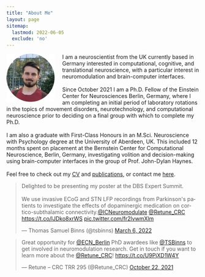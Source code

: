 ```yaml
---
title: "About Me"
layout: page
sitemap:
  lastmod: 2022-06-05
  exclude: 'no'
---
```


<!--
<div class="alert">
  <span style="display: inline-block; text-align: center;">
    For the intended experience,<br>please use Google Chrome.
  </span>
  <button class="closebtn" onclick="this.parentElement.style.display='none';">Close</button>
</div>
-->

<!-- Profile picture -->
<img width="25%" height="auto" style="float: left; margin-right: 20px;" src="/assets/images/ProfilePic.jpg">


<!-- Main website description/introduction -->
<p class="paragraph">I am a neuroscientist from the UK currently based in Germany interested in computational, cognitive, and translational neuroscience, with a particular interest in neuromodulation and brain-computer interfaces.<br>
<br>
Since October 2021 I am a Ph.D. Fellow of the Einstein Center for Neurosciences Berlin, Germany, where I am completing an initial period of laboratory rotations in the topics of movement disorders, neurotechnology, and computational neuroscience prior to deciding on a final group with which to complete my Ph.D.<br>
<br>
I am also a graduate with First-Class Honours in an M.Sci. Neuroscience with Psychology degree at the University of Aberdeen, UK. This included 12 months spent on placement at the Bernstein Center for Computational Neuroscience, Berlin, Germany, investigating volition and decision-making using brain-computer interfaces in the group of Prof. John-Dylan Haynes.<br>
<br>
Feel free to check out my <a href="/CV">CV</a> and <a href="/publications">publications</a>, or contact me <a href="/contact-links">here</a>.</p>


<!-- Twitter highlights -->
<div>
    <blockquote class="twitter-tweet tw-align-center" width="47%"><p lang="en" dir="ltr">Delighted to be presenting my poster at the DBS Expert Summit.<br><br>We use invasive ECoG and STN LFP recordings from Parkinson&#39;s patients to investigate the effects of dopaminergic medication on cortico-subthalamic connectivity.<a href="https://twitter.com/ICNeuromodulate?ref_src=twsrc%5Etfw">@ICNeuromodulate</a> <a href="https://twitter.com/Retune_CRC?ref_src=twsrc%5Etfw">@Retune_CRC</a> <a href="https://t.co/lJDko8xrWS">https://t.co/lJDko8xrWS</a> <a href="https://t.co/fr2lvwmXlm">pic.twitter.com/fr2lvwmXlm</a></p>&mdash; Thomas Samuel Binns (@tsbinns) <a href="https://twitter.com/tsbinns/status/1500564226687000588?ref_src=twsrc%5Etfw">March 6, 2022</a></blockquote>
    <blockquote class="twitter-tweet tw-align-right" width="47%"><p lang="en" dir="ltr">Great opportunity for <a href="https://twitter.com/ECN_Berlin?ref_src=twsrc%5Etfw">@ECN_Berlin</a> PhD awardees like <a href="https://twitter.com/tsbinns?ref_src=twsrc%5Etfw">@TSBinns</a> to get involved in neuromodulation research. Get in touch if you want to learn more about the <a href="https://twitter.com/Retune_CRC?ref_src=twsrc%5Etfw">@Retune_CRC</a>! <a href="https://t.co/U9PjXD1W4Y">https://t.co/U9PjXD1W4Y</a></p>&mdash; Retune – CRC TRR 295 (@Retune_CRC) <a href="https://twitter.com/Retune_CRC/status/1451619611993071620?ref_src=twsrc%5Etfw">October 22, 2021</a></blockquote>
</div>

<script src="https://platform.twitter.com/widgets.js" charset="utf-8"></script>

<style>
  .twitter-tweet-rendered{
      display: inline-block !important;
      width: 100% !important;
      margin-left: 1% !important;
      margin-right: 1% !important;
      margin-top: 1% !important;
      margin-bottom: 1% !important;
  }

  #twitter-widget-0,#twitter-widget-1{width: 100% !important;}

  .twitterwidget::shadow .SummaryCard-content *{white-space: normal !important;}
  .twitterwidget::shadow .resize-sensor{
      display: none !important;
      width: 0px !important;
      overflow-y: auto !important;
    }
</style>



<!--
<script>
  /*
  // For animating the closing of the alert box //
  // Get all elements with class="closebtn"
  var close = document.getElementsByClassName("closebtn");
  var i;
  // Loop through all close buttons
  for (i = 0; i < close.length; i++) {
  // When someone clicks on a close button
  close[i].onclick = function(){
      // Get the parent of <span class="closebtn"> (<div class="alert">)
      var div = this.parentElement;
      // Set the opacity of div to 0 (transparent)
      div.style.opacity = "0";
      // Hide the div after 600ms (the same amount of milliseconds it takes to fade out)
      setTimeout(function(){ div.style.display = "none"; }, 600);
  }
  }
  */
</script>
-->